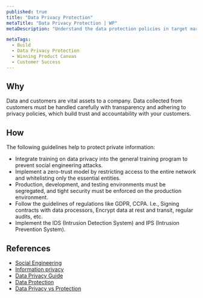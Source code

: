 ```yaml
---
published: true
title: "Data Privacy Protection"
metaTitle: "Data Privacy Protection | WP"
metaDescription: "Understand the data protection policies in target markets. Device strategies for data segregation and limit access to production data."

metaTags:
  - Build
  - Data Privacy Protection
  - Winning Product Canvas
  - Customer Success
---
```


## Why
Data and customers are vital assets to a company. Data collected from customers must be handled carefully with transparency and adhering to privacy policies, which build trust and accountability with your customers.

## How
The following guidelines help to protect private information:

- Integrate training on data privacy into the general training program to prevent social engineering attacks.
- Implement a zero-trust model by restricting access to the entire network and whitelisting only the essential entities.
- Production, development, and testing environments must be segregated, and tight security must be enforced on the production environment.
- Follow the guidelines of regulations like GDPR, CCPA. I.e., Signing contracts with data processors, Encrypt data at rest and transit, regular audits, etc.
- Implement the IDS (Intrusion Detection System) and IPS (Intrusion Prevention System).


## References
 
- [Social Engineering](https://en.wikipedia.org/wiki/Social_engineering_(security))
- [Information privacy](https://en.wikipedia.org/wiki/Information_privacy)
- [Data Privacy Guide](https://www.varonis.com/blog/data-privacy/)
- [Data Protection](https://privacyinternational.org/learning-topics/data-protection)
- [Data Privacy vs Protection](https://blog.ipswitch.com/data-privacy-vs-data-protection)
